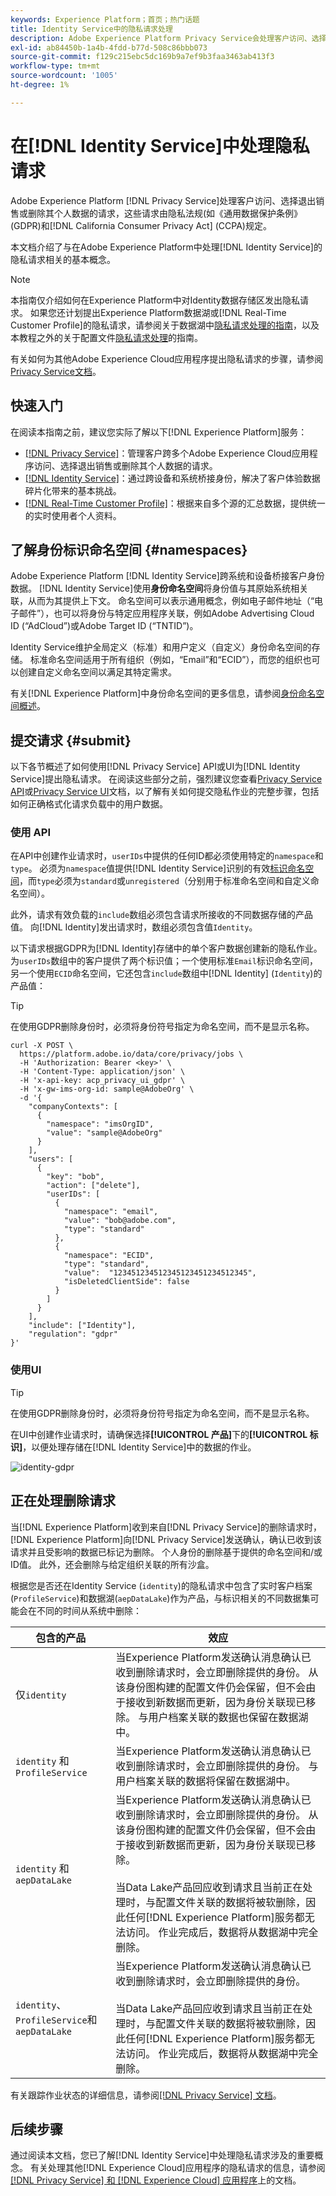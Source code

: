 ```yaml
---
keywords: Experience Platform；首页；热门话题
title: Identity Service中的隐私请求处理
description: Adobe Experience Platform Privacy Service会处理客户访问、选择退出销售或删除其个人数据的请求，如大量隐私法规所述。 本文档介绍了与处理Identity Service的隐私请求相关的基本概念。
exl-id: ab84450b-1a4b-4fdd-b77d-508c86bbb073
source-git-commit: f129c215ebc5dc169b9a7ef9b3faa3463ab413f3
workflow-type: tm+mt
source-wordcount: '1005'
ht-degree: 1%

---
```


# 在[!DNL Identity Service]中处理隐私请求

Adobe Experience Platform [!DNL Privacy Service]处理客户访问、选择退出销售或删除其个人数据的请求，这些请求由隐私法规(如《通用数据保护条例》(GDPR)和[!DNL California Consumer Privacy Act] (CCPA)规定。

本文档介绍了与在Adobe Experience Platform中处理[!DNL Identity Service]的隐私请求相关的基本概念。

>[!NOTE]
>
>本指南仅介绍如何在Experience Platform中对Identity数据存储区发出隐私请求。 如果您还计划提出Experience Platform数据湖或[!DNL Real-Time Customer Profile]的隐私请求，请参阅关于数据湖中[隐私请求处理的指南](../catalog/privacy.md)，以及本教程之外的关于配置文件[隐私请求处理](../profile/privacy.md)的指南。
>
>有关如何为其他Adobe Experience Cloud应用程序提出隐私请求的步骤，请参阅[Privacy Service文档](../privacy-service/experience-cloud-apps.md)。

## 快速入门

在阅读本指南之前，建议您实际了解以下[!DNL Experience Platform]服务：

* [[!DNL Privacy Service]](../privacy-service/home.md)：管理客户跨多个Adobe Experience Cloud应用程序访问、选择退出销售或删除其个人数据的请求。
* [[!DNL Identity Service]](../identity-service/home.md)：通过跨设备和系统桥接身份，解决了客户体验数据碎片化带来的基本挑战。
* [[!DNL Real-Time Customer Profile]](home.md)：根据来自多个源的汇总数据，提供统一的实时使用者个人资料。

## 了解身份标识命名空间 {#namespaces}

Adobe Experience Platform [!DNL Identity Service]跨系统和设备桥接客户身份数据。 [!DNL Identity Service]使用&#x200B;**身份命名空间**&#x200B;将身份值与其原始系统相关联，从而为其提供上下文。 命名空间可以表示通用概念，例如电子邮件地址（“电子邮件”），也可以将身份与特定应用程序关联，例如Adobe Advertising Cloud ID (“AdCloud”)或Adobe Target ID (“TNTID”)。

Identity Service维护全局定义（标准）和用户定义（自定义）身份命名空间的存储。 标准命名空间适用于所有组织（例如，“Email”和“ECID”），而您的组织也可以创建自定义命名空间以满足其特定需求。

有关[!DNL Experience Platform]中身份命名空间的更多信息，请参阅[身份命名空间概述](../identity-service/features/namespaces.md)。

## 提交请求 {#submit}

以下各节概述了如何使用[!DNL Privacy Service] API或UI为[!DNL Identity Service]提出隐私请求。 在阅读这些部分之前，强烈建议您查看[Privacy Service API](../privacy-service/api/getting-started.md)或[Privacy Service UI](../privacy-service/ui/overview.md)文档，以了解有关如何提交隐私作业的完整步骤，包括如何正确格式化请求负载中的用户数据。

### 使用 API

在API中创建作业请求时，`userIDs`中提供的任何ID都必须使用特定的`namespace`和`type`。 必须为`namespace`值提供[!DNL Identity Service]识别的有效[标识命名空间](#namespaces)，而`type`必须为`standard`或`unregistered`（分别用于标准命名空间和自定义命名空间）。

此外，请求有效负载的`include`数组必须包含请求所接收的不同数据存储的产品值。 向[!DNL Identity]发出请求时，数组必须包含值`Identity`。

以下请求根据GDPR为[!DNL Identity]存储中的单个客户数据创建新的隐私作业。 为`userIDs`数组中的客户提供了两个标识值；一个使用标准`Email`标识命名空间，另一个使用`ECID`命名空间，它还包含`include`数组中[!DNL Identity] (`Identity`)的产品值：

>[!TIP]
>
>在使用GDPR删除身份时，必须将身份符号指定为命名空间，而不是显示名称。

```shell
curl -X POST \
  https://platform.adobe.io/data/core/privacy/jobs \
  -H 'Authorization: Bearer <key>' \
  -H 'Content-Type: application/json' \
  -H 'x-api-key: acp_privacy_ui_gdpr' \
  -H 'x-gw-ims-org-id: sample@AdobeOrg' \
  -d '{
    "companyContexts": [
      {
        "namespace": "imsOrgID",
        "value": "sample@AdobeOrg"
      }
    ],
    "users": [
      {
        "key": "bob",
        "action": ["delete"],
        "userIDs": [
          {
            "namespace": "email",
            "value": "bob@adobe.com",
            "type": "standard"
          },
          {
            "namespace": "ECID",
            "type": "standard",
            "value":  "123451234512345123451234512345",
            "isDeletedClientSide": false
          }
        ]
      }
    ],
    "include": ["Identity"],
    "regulation": "gdpr"
}'
```

### 使用UI

>[!TIP]
>
>在使用GDPR删除身份时，必须将身份符号指定为命名空间，而不是显示名称。

在UI中创建作业请求时，请确保选择&#x200B;**[!UICONTROL 产品]**&#x200B;下的&#x200B;**[!UICONTROL 标识]**，以便处理存储在[!DNL Identity Service]中的数据的作业。

![identity-gdpr](./images/identity-gdpr.png)

## 正在处理删除请求

当[!DNL Experience Platform]收到来自[!DNL Privacy Service]的删除请求时，[!DNL Experience Platform]向[!DNL Privacy Service]发送确认，确认已收到该请求并且受影响的数据已标记为删除。 个人身份的删除基于提供的命名空间和/或ID值。 此外，还会删除与给定组织关联的所有沙盒。

根据您是否还在Identity Service (`identity`)的隐私请求中包含了实时客户档案(`ProfileService`)和数据湖(`aepDataLake`)作为产品，与标识相关的不同数据集可能会在不同的时间从系统中删除：

| 包含的产品 | 效应 |
| --- | --- |
| 仅`identity` | 当Experience Platform发送确认消息确认已收到删除请求时，会立即删除提供的身份。 从该身份图构建的配置文件仍会保留，但不会由于接收到新数据而更新，因为身份关联现已移除。 与用户档案关联的数据也保留在数据湖中。 |
| `identity` 和 `ProfileService` | 当Experience Platform发送确认消息确认已收到删除请求时，会立即删除提供的身份。 与用户档案关联的数据将保留在数据湖中。 |
| `identity` 和 `aepDataLake` | 当Experience Platform发送确认消息确认已收到删除请求时，会立即删除提供的身份。 从该身份图构建的配置文件仍会保留，但不会由于接收到新数据而更新，因为身份关联现已移除。<br><br>当Data Lake产品回应收到请求且当前正在处理时，与配置文件关联的数据将被软删除，因此任何[!DNL Experience Platform]服务都无法访问。 作业完成后，数据将从数据湖中完全删除。 |
| `identity`、`ProfileService`和`aepDataLake` | 当Experience Platform发送确认消息确认已收到删除请求时，会立即删除提供的身份。<br><br>当Data Lake产品回应收到请求且当前正在处理时，与配置文件关联的数据将被软删除，因此任何[!DNL Experience Platform]服务都无法访问。 作业完成后，数据将从数据湖中完全删除。 |

有关跟踪作业状态的详细信息，请参阅[[!DNL Privacy Service] 文档](../privacy-service/home.md#monitor)。

## 后续步骤

通过阅读本文档，您已了解[!DNL Identity Service]中处理隐私请求涉及的重要概念。 有关处理其他[!DNL Experience Cloud]应用程序的隐私请求的信息，请参阅[[!DNL Privacy Service] 和 [!DNL Experience Cloud] 应用程序](../privacy-service/experience-cloud-apps.md)上的文档。
